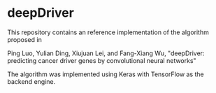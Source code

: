 # deepDriver

This repository contains an reference implementation of the algorithm proposed in

Ping Luo, Yulian Ding, Xiujuan Lei, and Fang-Xiang Wu, "deepDriver: predicting cancer driver genes by convolutional neural networks"

The algorithm was implemented using Keras with TensorFlow as the backend engine. 
